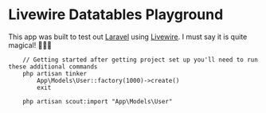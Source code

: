 # Livewire Datatables Playground
This app was built to test out [Laravel](https://laravel.com) using [Livewire](https://laravel-livewire.com). I must say it is quite magical! 🧙🏼‍♂️

```
    // Getting started after getting project set up you'll need to run these additional commands
    php artisan tinker
        App\Models\User::factory(1000)->create()
        exit
        
    php artisan scout:import "App\Models\User" 
```
